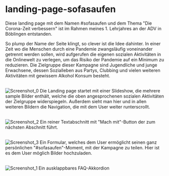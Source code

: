 # landing-page-sofasaufen
Diese landing page mit dem Namen #sofasaufen und dem Thema "Die Corona-Zeit verbessern" ist im Rahmen meines 1. Lehrjahres an der ADV in Böblingen entstanden.

So plump der Name der Seite klingt, so clever ist die Idee dahinter. In einer Zeit wo die Menschen durch eine Pandemie zwangsläufig voneinander getrennt werden sollen, wird aufgerufen die eigenen sozialen Aktivitäten in die Onlinewelt zu verlegen, um das Risiko der Pandemie auf ein Minimum zu reduzieren.
Die Zielgruppe dieser Kampagne sind Jugendliche und junge Erwachsene, dessen Sozialleben aus Partys, Clubbing und vielen weiteren Aktivitäten mit gewissem Alkohol Konsum besteht.<br><br>


![Screenshot_0](https://user-images.githubusercontent.com/101983082/175773922-503748f3-724b-4829-8952-e9028f06bfcf.png)
Die Landing page startet mit einer Slideshow, die mehrere sample Bilder enthält, welche die oben angesprochenen sozialen Aktivitäten der Zielgruppe widerspiegeln.
Außerdem sieht man hier und in allen weiteren Bildern die Navigation, die mit dem User weiter runterscrollt. 
<br><br>

![Screenshot_2](https://user-images.githubusercontent.com/101983082/175773925-d84703f6-b66e-4b73-9cd3-f8fe3ea8c8b6.png)
Ein reiner Textabschnitt mit "Mach mit"-Button der zum nächsten Abschnitt führt.
<br><br>

![Screenshot_3](https://user-images.githubusercontent.com/101983082/175773927-ed376f61-0cc6-4a5e-8396-fec2b10d10cf.png)
Ein Formular, welches dem User ermöglicht seinen ganz persönlichen "#sofasaufen"-Moment, mit der Kampagne zu teilen. 
Hier ist es dem User möglich Bilder hochzuladen.
<br><br>

![Screenshot_1](https://user-images.githubusercontent.com/101983082/175773924-b257758a-1e33-4ea6-b149-9e8a70bb85de.png)
Ein ausklappbares FAQ-Akkordion
